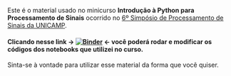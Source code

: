 Este é o material usado no minicurso **Introdução à Python para Processamento de Sinais** ocorrido no [6º Simpósio de Processamento de Sinais da UNICAMP](http://www.sps.fee.unicamp.br/).  

#### Clicando nesse link -> [![Binder](http://mybinder.org/badge.svg)](http://mybinder.org/repo/wesleydeor/python-pds) <- você poderá rodar e modificar os códigos dos notebooks que utilizei no curso.

Sinta-se à vontade para utilizar esse material da forma que você quiser.  

